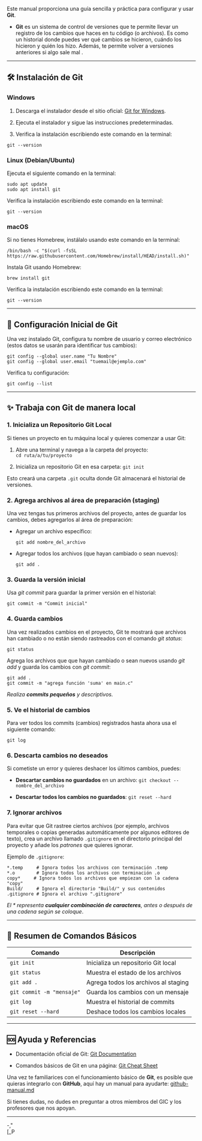 Este manual proporciona una guía sencilla y práctica para configurar y usar **Git**. 

* **Git** es un sistema de control de versiones que te permite llevar un registro de los cambios que haces en tu código (o archivos). Es como un historial donde puedes ver qué cambios se hicieron, cuándo los hicieron y quién los hizo. Además, te permite volver a versiones anteriores si algo sale mal .


---

## **🛠️ Instalación de Git**

### **Windows**

1. Descarga el instalador desde el sitio oficial: [Git for Windows](https://git-scm.com/download/win).
    
2. Ejecuta el instalador y sigue las instrucciones predeterminadas.
    
3. Verifica la instalación escribiendo este comando en la terminal:
    
```
git --version
```

### **Linux (Debian/Ubuntu)**

Ejecuta el siguiente comando en la terminal:

```
sudo apt update
sudo apt install git
```

Verifica la instalación escribiendo este comando en la terminal:

```
git --version
```

### **macOS**

Si no tienes Homebrew, instálalo usando este comando en la terminal:
```
/bin/bash -c "$(curl -fsSL https://raw.githubusercontent.com/Homebrew/install/HEAD/install.sh)"
```

Instala Git usando Homebrew:

```
brew install git
```

Verifica la instalación  escribiendo este comando en la terminal:

```
git --version
```

---

## **🔑 Configuración Inicial de Git**

Una vez instalado Git, configura tu nombre de usuario y correo electrónico (estos datos se usarán para identificar tus cambios):

```
git config --global user.name "Tu Nombre"
git config --global user.email "tuemail@ejemplo.com"
```

Verifica tu configuración:

```
git config --list
```

---
## **✨ Trabaja con Git de manera local**
### **1. Inicializa un Repositorio Git Local**

Si tienes un proyecto en tu máquina local y quieres comenzar a usar Git:

1. Abre una terminal y navega a la carpeta del proyecto:    
    `cd ruta/a/tu/proyecto`
    
2. Inicializa un repositorio Git en esa carpeta:
    `git init`

Esto creará una carpeta `.git` oculta donde Git almacenará el historial de versiones.

### **2. Agrega archivos al área de preparación (staging)**

Una vez tengas tus primeros archivos del proyecto, antes de guardar los cambios, debes agregarlos al área de preparación:

* Agregar un archivo específico:
	```
	git add nombre_del_archivo
	```
* Agregar todos los archivos (que hayan cambiado o sean nuevos):

	```
	git add .
	```

### **3. Guarda la versión inicial**

Usa *git commit* para guardar la primer versión en el historial:
```
git commit -m "Commit inicial"
```

### **4. Guarda cambios**

Una vez realizados cambios en el proyecto, Git te mostrará que archivos han cambiado o no están siendo rastreados con el comando *git status*:
```
git status
```

Agrega los archivos que que hayan cambiado o sean nuevos usando *git add* y guarda los cambios con *git commit*:

```
git add .
git commit -m "agrega función 'suma' en main.c"
```
*Realiza **commits pequeños** y descriptivos.*

### **5. Ve el historial de cambios**

Para ver todos los commits (cambios) registrados hasta ahora usa el siguiente comando:
```
git log
```

### **6. Descarta cambios no deseados**

Si cometiste un error y quieres deshacer los últimos cambios, puedes:

- **Descartar cambios no guardados** en un archivo:
    `git checkout -- nombre_del_archivo`
    
- **Descartar todos los cambios no guardados**:
    `git reset --hard`

### **7. Ignorar archivos**
Para evitar que Git rastree ciertos archivos (por ejemplo, archivos temporales o copias generadas automáticamente por algunos editores de texto), crea un archivo llamado `.gitignore` en el directorio principal del proyecto y añade los *patrones* que quieres ignorar.

Ejemplo de `.gitignore`:
```
*.temp     # Ignora todos los archivos con terminación .temp
*.o        # Ignora todos los archivos con terminación .o
copy*     # Ignora todos los archivos que empiezan con la cadena "copy"
Build/     # Ignora el directorio "Build/" y sus contenidos
.gitignore # Ignora el archivo ".gitignore"
```
*El * representa **cualquier combinación de caracteres**, antes o después de una cadena según se coloque*.

---
## 📝 **Resumen de Comandos Básicos**

| Comando                   | Descripción                          |
| ------------------------- | ------------------------------------ |
| `git init`                | Inicializa un repositorio Git local  |
| `git status`              | Muestra el estado de los archivos    |
| `git add .`               | Agrega todos los archivos al staging |
| `git commit -m "mensaje"` | Guarda los cambios con un mensaje    |
| `git log`                 | Muestra el historial de commits      |
| `git reset --hard`        | Deshace todos los cambios locales    |

---

## **🆘 Ayuda y Referencias**

- Documentación oficial de Git: [Git Documentation](https://git-scm.com/doc)
    
- Comandos básicos de Git en una página: [Git Cheat Sheet](https://education.github.com/git-cheat-sheet-education.pdf)    

Una vez te familiarices con el funcionamiento básico de **Git**, es posible que quieras integrarlo con **GitHub**, aquí hay un manual para ayudarte: [github-manual.md](https://github.com/IberoGIC/gic-general/blob/main/github-manual.md)

Si tienes dudas, no dudes en preguntar a otros miembros del GIC y los profesores que nos apoyan.

---
-,"  
[_P
